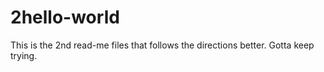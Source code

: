 # 2hello-world

This is the 2nd read-me files that follows the directions better. Gotta keep trying.
